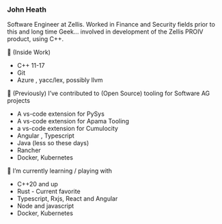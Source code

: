 ### John Heath 

Software Engineer at Zellis. Worked in Finance and Security fields prior to this and long time Geek... involved in development of the Zellis PROIV product, using C++.

🔭 (Inside Work) 

* C++ 11-17
* Git  
* Azure , yacc/lex, possibly llvm 

🔭 (Previously) I’ve contributed to (Open Source) tooling for Software AG projects 

* A vs-code extension for PySys 
* A vs-code extension for Apama Tooling
* a vs-code extension for Cumulocity 
* Angular , Typescript 
* Java (less so these days)
* Rancher
* Docker, Kubernetes


🌱 I’m currently learning / playing with 

* C++20 and up
* Rust - Current favorite 
* Typescript, Rxjs, React and Angular
* Node and javascript
* Docker, Kubernetes


<!--
**CaribouJohn/CaribouJohn** is a ✨ _special_ ✨ repository because its `README.md` (this file) appears on your GitHub profile.

Here are some ideas to get you started:

- 🔭 I’m currently working on ...
- 🌱 I’m currently learning ...
- 👯 I’m looking to collaborate on ...
- 🤔 I’m looking for help with ...
- 💬 Ask me about ...
- 📫 How to reach me: ...
- 😄 Pronouns: ...
- ⚡ Fun fact: ...
-->
